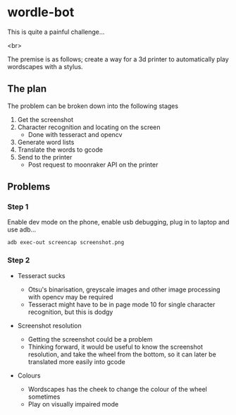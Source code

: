 # wordle-bot

This is quite a painful challenge...

<br\>

The premise is as follows; create a way for a 3d printer to automatically play wordscapes with a stylus.

## The plan

The problem can be broken down into the following stages

1. Get the screenshot
2. Character recognition and locating on the screen
    - Done with tesseract and opencv
3. Generate word lists
4. Translate the words to gcode
5. Send to the printer
    - Post request to moonraker API on the printer


## Problems

### Step 1

Enable dev mode on the phone, enable usb debugging, plug in to laptop and use adb...

```
adb exec-out screencap screenshot.png
```

### Step 2

- Tesseract sucks
    - Otsu's binarisation, greyscale images and other image processing with opencv may be required
    - Tesseract might have to be in page mode 10 for single character recognition, but this is dodgy

- Screenshot resolution
    - Getting the screenshot could be a problem
    - Thinking forward, it would be useful to know the screenshot resolution, and take the wheel from the bottom, so it can later be translated more easily into gcode

- Colours
    - Wordscapes has the cheek to change the colour of the wheel sometimes
    - Play on visually impaired mode 
